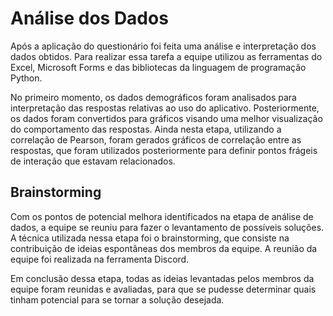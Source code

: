 # Análise dos Dados

Após a aplicação do questionário foi feita uma análise e interpretação dos dados obtidos. Para realizar essa tarefa a equipe utilizou as ferramentas do Excel, Microsoft Forms e das bibliotecas da linguagem de programação Python.  

No primeiro momento, os dados demográficos foram analisados para interpretação das respostas relativas ao uso do aplicativo. Posteriormente, os dados foram convertidos para gráficos visando uma melhor visualização do comportamento das respostas. Ainda nesta etapa, utilizando a correlação de Pearson, foram gerados gráficos de correlação entre as respostas, que foram utilizados posteriormente para definir pontos frágeis de interação que estavam relacionados.

## Brainstorming

Com os pontos de potencial melhora identificados na etapa de análise de dados, a equipe se reuniu para fazer o levantamento de possíveis soluções. A técnica utilizada nessa etapa foi o brainstorming, que consiste na contribuição de ideias espontâneas dos membros da equipe. A reunião da equipe foi realizada na ferramenta Discord.  

Em conclusão dessa etapa, todas as ideias levantadas pelos membros da equipe foram reunidas e avaliadas, para que se pudesse determinar quais tinham potencial para se tornar a solução desejada.
